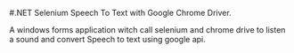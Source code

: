 #.NET Selenium Speech To Text with Google Chrome Driver.

A windows forms application witch call selenium and chrome drive to listen a sound and convert Speech to text using google api.